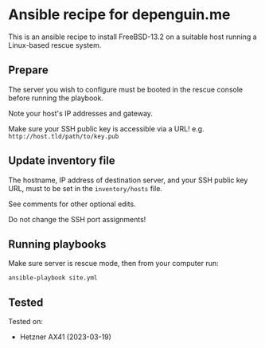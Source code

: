 # Ansible recipe for depenguin.me

This is an ansible recipe to install FreeBSD-13.2 on a suitable host running a Linux-based rescue system.

## Prepare

The server you wish to configure must be booted in the rescue console before running the playbook. 

Note your host's IP addresses and gateway.

Make sure your SSH public key is accessible via a URL! e.g. `http://host.tld/path/to/key.pub` 

## Update inventory file

The hostname, IP address of destination server, and your SSH public key URL, must to be set in the `inventory/hosts` file.

See comments for other optional edits.

Do not change the SSH port assignments!

## Running playbooks

Make sure server is rescue mode, then from your computer run:

```
ansible-playbook site.yml
```

## Tested

Tested on:
* Hetzner AX41 (2023-03-19)